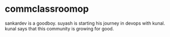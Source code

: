 # commclassroomop
sankardev is a goodboy.
suyash is starting his journey in devops with kunal.
kunal says that this community is growing for good.
